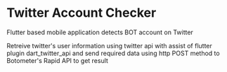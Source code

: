 # Twitter Account Checker
 Flutter based mobile application detects BOT account on Twitter
 
 Retreive twitter's user information using twitter api with assist of flutter plugin dart_twitter_api
 and send required data using http POST method to Botometer's Rapid API to get result
